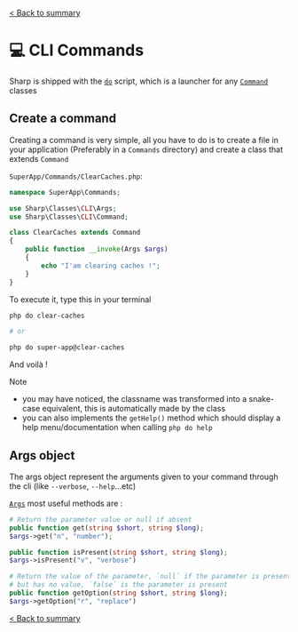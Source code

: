 [< Back to summary](../README.md)

# 💻 CLI Commands

Sharp is shipped with the [`do`](../../Core/Server/do) script,
which is a launcher for any [`Command`](../../Classes/CLI/Command.php) classes

## Create a command

Creating a command is very simple, all you have to do is to create a file
in your application (Preferably in a `Commands` directory) and create a class
that extends `Command`

`SuperApp/Commands/ClearCaches.php`:
```php
namespace SuperApp\Commands;

use Sharp\Classes\CLI\Args;
use Sharp\Classes\CLI\Command;

class ClearCaches extends Command
{
    public function __invoke(Args $args)
    {
        echo "I'am clearing caches !";
    }
}
```

To execute it, type this in your terminal
```bash
php do clear-caches

# or

php do super-app@clear-caches
```
And voilà !

> [!NOTE]
> - you may have noticed, the classname was transformed into a snake-case equivalent, this is automatically made by the class
> - you can also implements the `getHelp()` method which should display a help menu/documentation when calling `php do help`

## Args object

The args object represent the arguments given to your command through the cli (like `--verbose`, `--help`...etc)

[`Args`](../../Classes/CLI/Args.php) most useful methods are :
```php
# Return the parameter value or null if absent
public function get(string $short, string $long);
$args->get("n", "number");

public function isPresent(string $short, string $long);
$args->isPresent("v", "verbose")

# Return the value of the parameter, `null` if the parameter is present
# but has no value, `false` is the parameter is present
public function getOption(string $short, string $long);
$args->getOption("r", "replace")
```

[< Back to summary](../README.md)